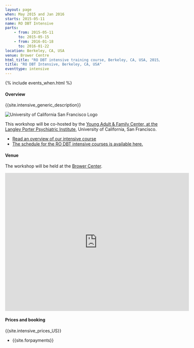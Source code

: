 ```yaml
---
layout: page
when: May 2015 and Jan 2016
starts: 2015-05-11
name: RO DBT Intensive
parts:
    - from: 2015-05-11
      to: 2015-05-15
    - from: 2016-01-18
      to: 2016-01-22
location: Berkeley, CA, USA
venue: Brower Centre
html_title: "RO DBT intensive training course, Berkeley, CA, USA, 2015/6"
title: "RO DBT Intensive, Berkeley, CA, USA"
eventtype: intensive
---
```



{% include events_when.html %}


#### Overview

{{site.intensive_generic_description}}

![University of California San Francisco Logo](http://www.ucsf.edu/sites/all/themes/ucsf/logo.png)

This workshop will be co-hosted by the [Young Adult & Family Center, at the Langley Porter Psychiatric Institute](http://psych.ucsf.edu/lpphc.aspx?id=5041), University of California, San Francisco.


- [Read an overview of our intensive course](/training/intensive.html)
- [The schedule for the RO DBT intensive courses is available here.](/training/intensive/timetable.html)




#### Venue

The workshop will be held at the [Brower Center](www.browercenter.org).

<iframe src="https://www.google.com/maps/embed?pb=!1m18!1m12!1m3!1d1574.8069533178996!2d-122.26593773613772!3d37.86932347891966!2m3!1f0!2f0!3f0!3m2!1i1024!2i768!4f13.1!3m3!1m2!1s0x80857e9d9bdf2f6f%3A0x2efec95e16037f2!2sThe+David+Brower+Center!5e0!3m2!1sen!2s!4v1411550035439" width="600" height="450" frameborder="0" style="border:0"></iframe>



#### Prices and booking

{{site.intensive_prices_US}}
- {{site.forpayments}}


